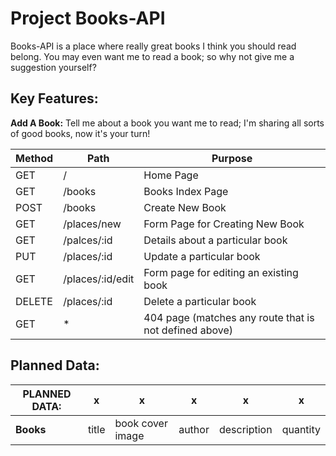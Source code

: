# Project Books-API

Books-API is a place where really great books I think you should read belong. You may even want me to read a book; so why not give me a suggestion yourself?

## Key Features: 

**Add A Book:** Tell me about a book you want me to read; I'm sharing all sorts of good books, now it's your turn!  


| Method | Path | Purpose |
| --- | --- | --- |
| GET | / | Home Page |
| GET | /books | Books Index Page |
| POST | /books | Create New Book |
| GET | /places/new | Form Page for Creating New Book | 
| GET | /palces/:id | Details about a particular book |
| PUT | /places/:id | Update a particular book | 
| GET | /places/:id/edit | Form page for editing an existing book | 
| DELETE | /places/:id | Delete a particular book | 
| GET | * | 404 page (matches any route that is not defined above) |

## Planned Data: 

| PLANNED DATA: | x | x | x | x | x |
| --- | --- | --- | --- | --- | --- |
| **Books** | title | book cover image | author | description | quantity |
